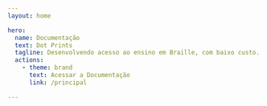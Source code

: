 ```yaml
---
layout: home

hero:
  name: Documentação
  text: Dot Prints
  tagline: Desenvolvendo acesso ao ensino em Braille, com baixo custo.
  actions:
    - theme: brand
      text: Acessar a Documentação
      link: /principal

---
```

